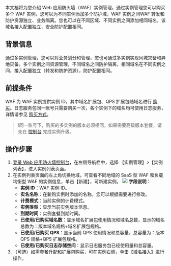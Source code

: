 本文档将为您介绍 Web 应用防火墙（WAF）实例管理，通过实例管理您可以购买多个 WAF 实例，您可以为不同实例添加多个防护域，WAF 实例之间WAF 转发和防护资源独立、业务隔离。您也可以在不同区域、不同实例之间添加相同域名，该域名接入配置独立，安全防护配置相同。
## 背景信息
通过多实例管理，您可以对业务划分和管理，您也可通过多实例实现同城灾备和异地灾备。多个实例之间资源管理，不同域名之间防护隔离，相同域名在不同实例之间，接入配置独立（转发和防护资源），防护配置相同。

## 前提条件
WAF 为 WAF 实例提供实例 ID，其中域名扩展包、QPS 扩展包随域名进行 [购买](https://buy.cloud.tencent.com/buy/wsm)。日志服务包同一账号只需要购买一次，各个实例下的域名均可使用日志服务，详情请参见 [购买方式](https://cloud.tencent.com/document/product/627/47429)。
>!同一账号下，购买的多实例的版本必须相同，如果需要高级版本套餐，请先在 [控制台](https://console.cloud.tencent.com/guanjia/waf/overview) 完成实例升级。

## 操作步骤
1. [登录 Web 应用防火墙控制台](https://console.cloud.tencent.com/guanjia/tea-instance)，在左侧导航栏中，选择 【实例管理】>【实例列表】，进入实例列表页面。
2. 在实例列表页面的左上角切换地域，可查看不同地域的 SaaS 型 WAF 和负载均衡型 WAF 的实例信息，单击【新建】，可新建实例。
![](https://main.qcloudimg.com/raw/b20dd4b357fb96729b45facf73b160a0.png)
**字段说明：**
	- **实例 ID**：WAF 实例 ID。
	- **实名名称**：在新购实例时添加的名称，您可以根据需要进行修改。
	- **计费模式**：当前实例的计费模式。
	- **实例类型**：显示当前实例版本信息。
	- **到期时间**：实例套餐到期时间。
	- **已使用/已购买域名数**：显示域名扩展包使用情况和域名总数，显示的域名总数为：版本域名规格+域名扩展包规格。
	- **已使用/已购买 QPS**：显示当前 QPS 使用情况和总容量，总容量为：版本 QPS 规格+QPS 扩展包规格。
	- **已使用/已购买日志存储空间**：显示日志服务包已经使用量和总容量。
3. （可选）如需套餐升配和扩展包购买，可在实例右侧，单击【[域名接入](https://console.cloud.tencent.com/guanjia/instance/domain)】进行操作。


